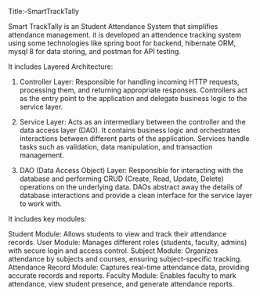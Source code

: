 Title:-SmartTrackTally

Smart TrackTally is an  Student Attendance System that simplifies attendance management. it is developed an attendence tracking system using some technologies like spring boot  for backend, hibernate ORM, mysql 8 for data storing, and postman for API testing.

It includes Layered Architecture:

1. Controller Layer:
        Responsible for handling incoming HTTP requests, processing them, and returning appropriate responses.
        Controllers act as the entry point to the application and delegate business logic to the service layer.

2. Service Layer:
    Acts as an intermediary between the controller and the data access layer (DAO).
    It contains business logic and orchestrates interactions between different parts of the application.
    Services handle tasks such as validation, data manipulation, and transaction management.

 3. DAO (Data Access Object) Layer:
     Responsible for interacting with the database and performing CRUD (Create, Read, Update, Delete) operations on the underlying data.
     DAOs abstract away the details of database interactions and provide a clean interface for the service layer to work with.

It includes key modules:

Student Module: Allows students to view and track their attendance records.
User Module: Manages different roles (students, faculty, admins) with secure login and access control.
Subject Module: Organizes attendance by subjects and courses, ensuring subject-specific tracking.
Attendance Record Module: Captures real-time attendance data, providing accurate records and reports.
Faculty Module: Enables faculty to mark attendance, view student presence, and generate attendance reports.
